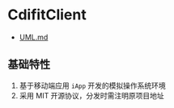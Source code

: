# CdifitClient

- [UML.md](UML.md)

## 基础特性
1. 基于移动端应用 `iApp` 开发的模拟操作系统环境
2. 采用 MIT 开源协议，分发时需注明原项目地址
